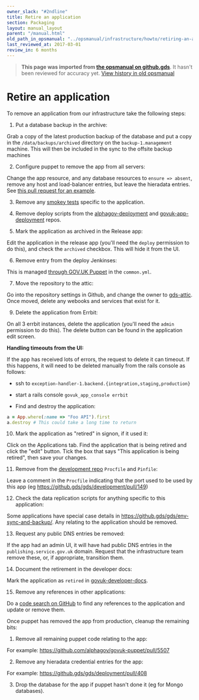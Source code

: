 ```yaml
---
owner_slack: "#2ndline"
title: Retire an application
section: Packaging
layout: manual_layout
parent: "/manual.html"
old_path_in_opsmanual: "../opsmanual/infrastructure/howto/retiring-an-application.md"
last_reviewed_at: 2017-03-01
review_in: 6 months
---
```


> **This page was imported from [the opsmanual on github.gds](https://github.gds/gds/opsmanual)**.
It hasn't been reviewed for accuracy yet.
[View history in old opsmanual](https://github.gds/gds/opsmanual/tree/master/infrastructure/howto/retiring-an-application.md)


# Retire an application

To remove an application from our infrastructure take the following
steps:

1. Put a database backup in the archive:

Grab a copy of the latest production backup of the database and put a copy in
the `/data/backups/archived` directory on the `backup-1.management` machine.
This will then be included in the sync to the offsite backup machines

2. Configure puppet to remove the app from all servers:

Change the app resource, and any database resources to `ensure => absent`,
remove any host and load-balancer entries, but leave the hieradata entries.
See [this pull request for an example][example-puppet].

[example-puppet]: https://github.com/alphagov/govuk-puppet/pull/5496

3. Remove any [smokey tests][smokey] specific to the application.

[smokey]: https://github.com/alphagov/smokey

4. Remove deploy scripts from the [alphagov-deployment][alphagov-deployment] and
[govuk-app-deployment][govuk-app-deployment] repos.

[alphagov-deployment]: https://github.gds/gds/alphagov-deployment
[govuk-app-deployment]: https://github.com/alphagov/govuk-app-deployment

5. Mark the application as archived in the Release app:

Edit the application in the release app (you'll need the `deploy`
permission to do this), and check the `archived` checkbox. This will
hide it from the UI.

6. Remove entry from the deploy Jenkinses:

This is managed [through GOV.UK Puppet][common] in the `common.yml`.

[common]: https://github.com/alphagov/govuk-puppet/blob/master/hieradata/common.yaml

7. Move the repository to the attic:

Go into the repository settings in Github, and change the owner to
[gds-attic][gds-attic]. Once moved, delete any webooks and services that exist
for it.

[gds-attic]: https://github.com/gds-attic

9. Delete the application from Errbit:

On all 3 errbit instances, delete the application (you'll need the `admin`
permission to do this). The delete button can be found in the application
edit screen.

**Handling timeouts from the UI:**

If the app has received lots of errors, the request to delete it can
timeout. If this happens, it will need to be deleted manually from the
rails console as follows:

- ssh to `exception-handler-1.backend.{integration,staging,production}`
- start a rails console `govuk_app_console errbit`

- Find and destroy the application:

```ruby
a = App.where(:name => "Foo API").first
a.destroy # This could take a long time to return
```

10. Mark the application as "retired" in signon, if it used it:

Click on the Applications tab. Find the application that is being
retired and click the "edit" button. Tick the box that says "This
application is being retired", then save your changes.

11. Remove from the [development repo][development] `Procfile` and `Pinfile`:

Leave a comment in the `Procfile` indicating that the port used to be
used by this app (eg <https://github.gds/gds/development/pull/149>)

[development]: https://github.gds/gds/development

12. Check the data replication scripts for anything specific to this application:

Some applications have special case details in
<https://github.gds/gds/env-sync-and-backup/>. Any relating to the
application should be removed.

13. Request any public DNS entries be removed:

If the app had an admin UI, it will have had public DNS entries in the
`publishing.service.gov.uk` domain. Request that the infrastructure
team remove these, or, if appropriate, transition them.

14. Document the retirement in the developer docs:

Mark the application as `retired` in [govuk-developer-docs][dev-docs].

[dev-docs]: https://github.com/alphagov/govuk-developer-docs

15. Remove any references in other applications:

Do a [code search on GitHub][search] to find any references to the application
and update or remove them.

[search]: https://github.com/search?q=org%3Aalphagov+panopticon&type=Code

Once puppet has removed the app from production, cleanup the remaining
bits:

1. Remove all remaining puppet code relating to the app:

For example: https://github.com/alphagov/govuk-puppet/pull/5507

2. Remove any hieradata credential entries for the app:

For example: https://github.gds/gds/deployment/pull/408

3. Drop the database for the app if puppet hasn't done it (eg for Mongo databases).
